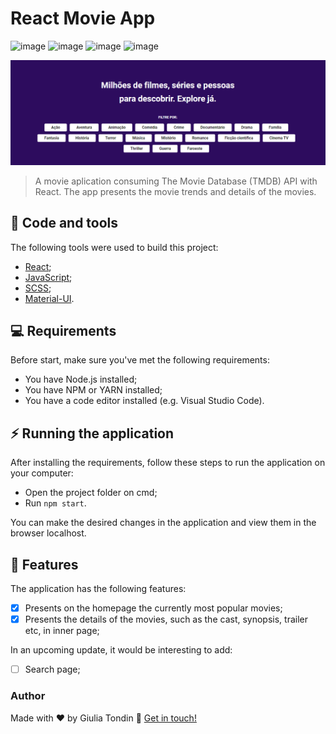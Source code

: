 # React Movie App

![image](https://img.shields.io/github/languages/count/giuliatondin/movie-app?color=%23ffd103&style=for-the-badge)
![image](https://img.shields.io/github/languages/top/giuliatondin/movie-app?color=%23ffd103&style=for-the-badge)
![image](https://img.shields.io/github/repo-size/giuliatondin/movie-app?color=%23ffd103&style=for-the-badge)
![image](https://img.shields.io/github/license/giuliatondin/movie-app?color=%23ffd103&style=for-the-badge)

<img src="movie-app-banner.png" alt="Banner do repositório">

> A movie aplication consuming The Movie Database (TMDB) API with React. The app presents the movie trends and details of the movies.

## 🚀 Code and tools
The following tools were used to build this project:

* [React](https://reactjs.org);
* [JavaScript](https://developer.mozilla.org/docs/Web/JavaScript);
* [SCSS](https://sass-lang.com);
* [Material-UI](http://mui.com/).

## 💻 Requirements
Before start, make sure you've met the following requirements:
* You have Node.js installed;
* You have NPM or YARN installed;
* You have a code editor installed (e.g. Visual Studio Code).

## ⚡ Running the application
After installing the requirements, follow these steps to run the application on your computer:

* Open the project folder on cmd;
* Run `npm start`.

You can make the desired changes in the application and view them in the browser localhost. 

## 🎯 Features
The application has the following features:
- [x] Presents on the homepage the currently most popular movies;
- [x] Presents the details of the movies, such as the cast, synopsis, trailer etc, in inner page;

In an upcoming update, it would be interesting to add:
- [ ] Search page;

### Author
Made with ❤️ by Giulia Tondin 👋 <a href="https://github.com/giuliatondin">Get in touch!</a>